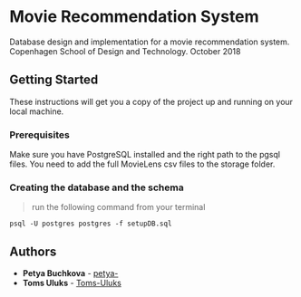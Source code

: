 # Movie Recommendation System

Database design and implementation for a movie recommendation system. Copenhagen School of Design and Technology. October 2018

## Getting Started

These instructions will get you a copy of the project up and running on your local machine.

### Prerequisites

Make sure you have PostgreSQL installed and the right path to the pgsql files.
You need to add the full MovieLens csv files to the storage folder.


### Creating the database and the schema
>run the following command from your terminal
```
psql -U postgres postgres -f setupDB.sql
```

## Authors

* **Petya Buchkova** - [petya-](https://github.com/petya-)
* **Toms Uluks** - [Toms-Uluks](https://github.com/Toms-Uluks)
